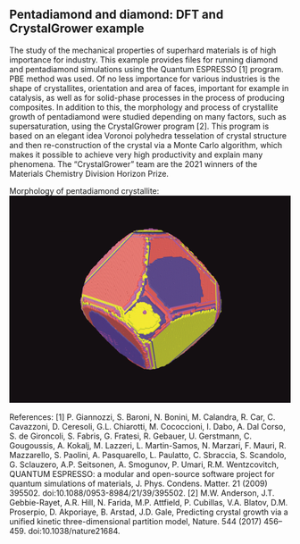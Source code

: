 <h2>Pentadiamond and diamond: DFT and CrystalGrower example</h2>
The study of the mechanical properties of superhard materials is of high importance for industry. This example provides files for running diamond and pentadiamond simulations using the Quantum ESPRESSO [1] program. PBE method was used. Of no less importance for various industries is the shape of crystallites, orientation and area of faces, important for example in catalysis, as well as for solid-phase processes in the process of producing composites. In addition to this, the morphology and process of crystallite growth of pentadiamond were studied depending on many factors, such as supersaturation, using the CrystalGrower program [2]. This program is based on an elegant idea Voronoi polyhedra tesselation of crystal structure and then re-construction of the crystal via a Monte Carlo algorithm, which makes it possible to achieve very high productivity and explain many phenomena. The “CrystalGrower” team are the 2021 winners of the Materials Chemistry Division Horizon Prize.

Morphology of pentadiamond crystallite:
![alt text](https://github.com/mxm2/pentadiamond/blob/main/1.bmp)

References:
[1]	P. Giannozzi, S. Baroni, N. Bonini, M. Calandra, R. Car, C. Cavazzoni, D. Ceresoli, G.L. Chiarotti, M. Cococcioni, I. Dabo, A. Dal Corso, S. de Gironcoli, S. Fabris, G. Fratesi, R. Gebauer, U. Gerstmann, C. Gougoussis, A. Kokalj, M. Lazzeri, L. Martin-Samos, N. Marzari, F. Mauri, R. Mazzarello, S. Paolini, A. Pasquarello, L. Paulatto, C. Sbraccia, S. Scandolo, G. Sclauzero, A.P. Seitsonen, A. Smogunov, P. Umari, R.M. Wentzcovitch, QUANTUM ESPRESSO: a modular and open-source software project for quantum simulations of materials, J. Phys. Condens. Matter. 21 (2009) 395502. doi:10.1088/0953-8984/21/39/395502.
[2]	M.W. Anderson, J.T. Gebbie-Rayet, A.R. Hill, N. Farida, M.P. Attfield, P. Cubillas, V.A. Blatov, D.M. Proserpio, D. Akporiaye, B. Arstad, J.D. Gale, Predicting crystal growth via a unified kinetic three-dimensional partition model, Nature. 544 (2017) 456–459. doi:10.1038/nature21684.


